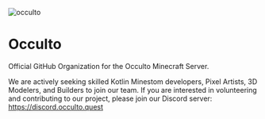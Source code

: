 ![occulto](https://github.com/user-attachments/assets/4104c8b1-1533-46ca-a568-b5b0f3fb2b2d)

# Occulto
Official GitHub Organization for the Occulto Minecraft Server.

We are actively seeking skilled Kotlin Minestom developers, Pixel Artists, 3D Modelers, and Builders to join our team. If you are interested in volunteering and contributing to our project, please join our Discord server: https://discord.occulto.quest
